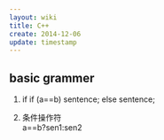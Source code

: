 ```yaml
---
layout: wiki
title: C++
create: 2014-12-06
update: timestamp
---
```


## basic grammer
1. if
    if (a==b)
        sentence;
    else
        sentence;

2. 条件操作符    
    a==b?sen1:sen2

